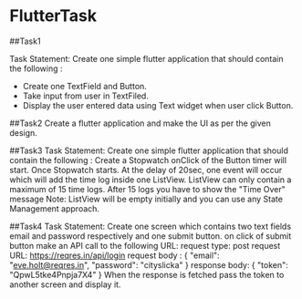 # FlutterTask

##Task1

Task Statement:
Create one simple flutter application that should contain the following :
- Create one TextField and Button.
- Take input from user in TextFiled.
- Display the user entered data using Text widget when user click Button.


##Task2
Create a flutter application and make the UI as per the given design.


##Task3
Task Statement:
Create one simple flutter application that should contain the following :
Create a Stopwatch onClick of the Button timer will start.
Once Stopwatch starts. At the delay of 20sec, one event will occur which will add the time log inside one ListView.
ListView can only contain a maximum of 15 time logs. After 15 logs you have to show the "Time Over" message
Note: ListView will be empty initially and you can use any State Management approach.



##Task4
Task Statement:
Create one screen which contains two text fields email and password respectively and one submit button.
on click of submit button make an API call to the following URL:
request type: post
request URL: https://reqres.in/api/login
request body :
{
    "email": "eve.holt@reqres.in",
    "password": "cityslicka"
}
response body:
{
    "token": "QpwL5tke4Pnpja7X4"
}
When the response is fetched pass the token to another screen and display it.
